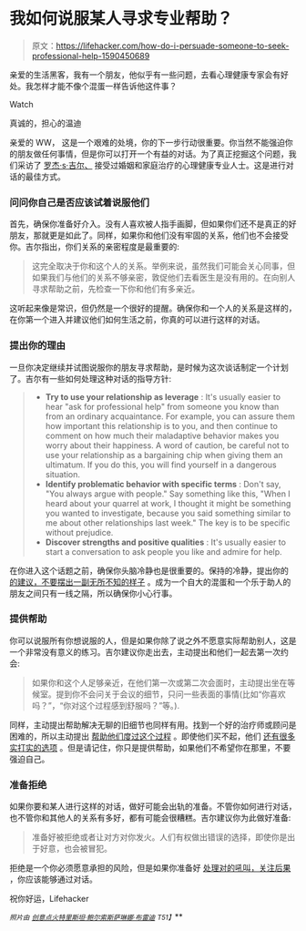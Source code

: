 # 我如何说服某人寻求专业帮助？

> 原文：<https://lifehacker.com/how-do-i-persuade-someone-to-seek-professional-help-1590450689>

亲爱的生活黑客，我有一个朋友，他似乎有一些问题，去看心理健康专家会有好处。我怎样才能不像个混蛋一样告诉他这件事？

Watch

真诚的，担心的温迪

亲爱的 WW，
这是一个艰难的处境，你的下一步行动很重要。你当然不能强迫你的朋友做任何事情，但是你可以打开一个有益的对话。为了真正挖掘这个问题，我们采访了 [罗杰·s·吉尔、](http://www.luvbuzd.tv/) 接受过婚姻和家庭治疗的心理健康专业人士。这是进行对话的最佳方式。

### 问问你自己是否应该试着说服他们

首先，确保你准备好介入。没有人喜欢被人指手画脚，但如果你们还不是真正的好朋友，那就更是如此了。同样，如果你和他们没有牢固的关系，他们也不会接受你。吉尔指出，你们关系的亲密程度是最重要的:

> 这完全取决于你和这个人的关系。举例来说，虽然我们可能会关心同事，但如果我们与他们的关系不够亲密，敦促他们去看医生是没有用的。在向别人寻求帮助之前，先检查一下你和他们有多亲近。

这听起来像是常识，但仍然是一个很好的提醒。确保你和一个人的关系是这样的，在你第一个进入并建议他们如何生活之前，你真的可以进行这样的对话。

### 提出你的理由

一旦你决定继续并试图说服你的朋友寻求帮助，是时候为这次谈话制定一个计划了。吉尔有一些如何处理这种对话的指导方针:

> *   **Try to use your relationship as leverage** : It's usually easier to hear "ask for professional help" from someone you know than from an ordinary acquaintance. For example, you can assure them how important this relationship is to you, and then continue to comment on how much their maladaptive behavior makes you worry about their happiness. A word of caution, be careful not to use your relationship as a bargaining chip when giving them an ultimatum. If you do this, you will find yourself in a dangerous situation.
> *   **Identify problematic behavior with specific terms** : Don't say, "You always argue with people." Say something like this, "When I heard about your quarrel at work, I thought it might be something you wanted to investigate, because you said something similar to me about other relationships last week." The key is to be specific without prejudice.
> *   **Discover strengths and positive qualities** : It's usually easier to start a conversation to ask people you like and admire for help.

在你进入这个话题之前，确保你头脑冷静也是很重要的。保持的冷静，提出你的 [的建议，不要摆出一副无所不知的样子](http://lifehacker.com/how-to-give-advice-to-a-friend-without-being-a-know-it-5950472) 。成为一个自大的混蛋和一个乐于助人的朋友之间只有一线之隔，所以确保你小心行事。

### 提供帮助

你可以说服所有你想说服的人，但是如果你除了说之外不愿意实际帮助别人，这是一个非常没有意义的练习。吉尔建议你走出去，主动提出和他们一起去第一次约会:

> 如果你和这个人足够亲近，在他们第一次或第二次会面时，主动提出坐在等候室。提到你不会问关于会议的细节，只问一些表面的事情(比如“你喜欢吗？”，“你对这个过程感到舒服吗？”等。).

同样，主动提出帮助解决无聊的旧细节也同样有用。找到一个好的治疗师或顾问是困难的，所以主动提出 [帮助他们度过这个过程](https://lifehacker.com/how-do-i-select-a-therapist-or-counselor-5874359) 。即使他们买不起，他们 [还有很多实打实的选项](http://lifehacker.com/how-to-find-someone-to-talk-to-when-you-cant-afford-th-1185844420) 。但是请记住，你只是提供帮助，如果他们不希望你在那里，不要强迫自己。

### 准备拒绝

如果你要和某人进行这样的对话，做好可能会出轨的准备。不管你如何进行对话，也不管你和其他人的关系有多好，都有可能会很糟糕。吉尔建议你为此做好准备:

> 准备好被拒绝或者让对方对你发火。人们有权做出错误的选择，即使你是出于好意，也会被冒犯。

拒绝是一个你必须愿意承担的风险，但是如果你准备好 [处理对](https://lifehacker.com/how-to-listen-when-someone-is-venting-505638078)[的吼叫，关注后果](http://lifehacker.com/focus-on-consequences-not-intentions-if-youve-made-s-509411081) ，你应该能够通过对话。

祝你好运，Lifehacker

<small>*照片由*</small> [<small>*创意点火*</small>](https://www.flickr.com/photos/centermez/7104203537/in/photolist-bPLUcT-iZemA9-739RHg-6FuNT5-66FnDz-8h84WL-awmfP-ec3ZF-81NhcP-uy6TQ-8UEWTg-41YSMr-cocwMC-ngFVmY-9xktNW-75ztWE-e7CfmM-y1tQo-7JTeCe-5iqA1f-kKX8Qp-cJaWHb-7Efe1u-cwZX2y-aXbvJX-hWkGgq-fQ7E9z-5bfq6t-5U2UAm-abXCT1-Jj3do-arMa9G-apsz2N-9w9rK4-arJvtB-arJvsn-arJvqX-arJvpg-arJvnD-6fno9Y-9AzDcB-kazJkc-dw5JPo-7LB6UN-m7V2CR-5K6QEP-8df7eZ-z7Lr-84QSeo-5bUQLE)<small></small>*[<small>*特里斯坦·鲍尔索斯*</small>](https://www.flickr.com/photos/9516941@N08/5229910297/in/photolist-8Y9E8c-oa8ej-dGjwp-jkxfz6-DmJTM-9ZAa97-a1jU1u-aiWGor-4NziyG-No5Bb-cp7Xsb-4ibsMT-bs55K2-hwF7YQ-8MM1Lz-9p4hm3-dVPD1b-dbJjSM-9LPKaY-94haR3-5AyZBJ-5kXnYp-as74Mp-difF94-9jCQWt-57vx2a-81tiNn-7p1ySt-e7dfP-aeDdvW-etwUHz-nyd9eb-a8oF7w-7ky1mZ-6B3zAV-jszQuU-6Kwc8j-gASDiZ-aaogEA-aeQy1u-bWGVrA-57yYKy-e2SWv-8H12ac-adXaXj-7g3EA-ioUWSY-c8Cie-8Z3GWG-eyKD7p)<small></small>*[<small>*萨琳娜·布雷迪*</small>](https://www.flickr.com/photos/sbeez/6537150995/in/photolist-aXEBeV-aXExTB-aXEfUc-aXEizP-aXErcv-aXEmGk-aXEwnx-aXEvic-aXEdmB-aXEhgR-aXEuhe-aXEpSH-aXEBQZ-aXEnNZ-aXEbSg-aXEyXB-aXEd4x-aXEcDF-aXEymZ-aXEfb4-aXEk24-aXEsNZ-aXEceZ-aXEwZB-esX6MN-esX3PW-esTVxV-esTXqZ-dmNsYA-4yioHK-4yioQn-4yioVM-4yioZt-4yip5R-5QLWkD-5QRdVw-5QLWo6-fodscC-5QLWBH-5QRdZs--kiAEy-5JZL7t-gwDVB9-3HAJGt-ei5bQ2-f1do9r-g8zCbf-6FNE9J-5CbcTW) <small>*T51】*</small>**